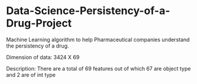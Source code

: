# Data-Science-Persistency-of-a-Drug-Project
Machine Learning algorithm to help Pharmaceutical companies understand the persistency of a drug. 

Dimension of data: 3424 X 69

Description: There are a total of 69 features out of which 67 are object type and 2 are of int type
